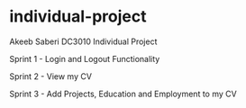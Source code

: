 # individual-project

Akeeb Saberi DC3010 Individual Project

Sprint 1 - Login and Logout Functionality

Sprint 2 - View my CV

Sprint 3 - Add Projects, Education and Employment to my CV
